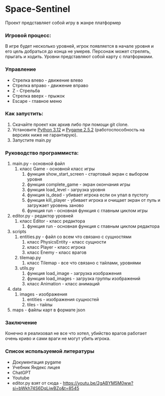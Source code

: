 # Space-Sentinel
Проект представляет собой игру в жанре платформер
### Игровой процесс:
В игре будет несколько уровней, игрок появляется в начале уровня и его цель добраться до конца не умерев. Персонаж может стрелять, прыгать и ходить. Уровни представляют собой карту с платформами.
### Управление
* Стрелка влево - движение влево
* Стрелка вправо - движение вправо
* Z - Стрельба
* Стрелка вверх - прыжок
* Escape - главное меню
### Как запустить:
1. Скачайте проект как архив либо при помощи git clone.
2. Установите [Python 3.12](https://www.python.org/downloads/release/python-3120/) и [Pygame 2.5.2](https://github.com/pygame/pygame) (работоспособность на версиях ниже не гарантирую).
3. Запустите main.py
### Руководство программиста:
1. main.py - основной файл
    1. класс Game - основной класс игры
        1. функция show_start_screen - стартовый экран с выбором уровня
        2. функция complete_game -  экран окончания игры
        3. функция load_level - загрузка уровня
        5. функция is_dead - убивает игрока если он упал в пустоту
        6. функция kill_player - убивает игрока и очищает экран от пуль и загружает уровень заново
        7. функция run - основная функция с главным циклом игры
2. editor.py - редактор уровней
    1. класс Editor - класс редактора
        1. функция run - основная функция с главным циклом редактора
3. scripts
    1. entities.py - файл со всем что связано с сущностями
        1. класс PhysicsEntity - класс сущности
        2. класс Player - класс игрока
        3. класс Enemy - класс врагов
    2. tilemap.py
        1. класс Tilemap - все что связано с тайлами, уровнями
    3. utils.py
        1. функция load_image - загрузка изображения
        2. функция load_images - загрузка группы изображений
        3. класс Animation - класс анимаций
4. data
    1. images - изображения 
        1. entities - изображения сущностей
        2. tiles - тайлы
5. maps - файлы карт в формате json
### Заключение
Конечно я реализовал не все что хотел, убийство врагов работает очень криво и сами враги не могут убить игрока.
### Список используемой литературы
* Документация pygame 
* Учебник Яндекс лицея
* ChatGPT
* Youtube
* editor.py взят от сюда - https://youtu.be/2gABYM5M0ww?si=bWkh74S6DqLiwBZo&t=8545
